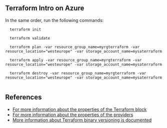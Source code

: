 ## Terraform Intro on Azure

In the same order, run the following commands:

```
  terraform init

  terraform validate
  
  terraform plan -var resource_group_name=myrgterraform -var resource_location="westeurope" -var storage_account_name=mysaterraform

  terraform apply -var resource_group_name=myrgterraform -var resource_location="westeurope" -var storage_account_name=mysaterraform

  terraform destroy -var resource_group_name=myrgterraform -var resource_location="westeurope" -var storage_account_name=mysaterraform
  
  ```

## References
- [For more information about the properties of the Terraform block](https://www.terraform.io/docs/configuration/terraform.html)
- [For more information about the properties of the providers](https://www.terraform.io/docs/configuration/terraform.html)
- [More information about Terraform binary versioning is documented](https://www.terraform.io/docs/extend/best-practices/versioning.html)
